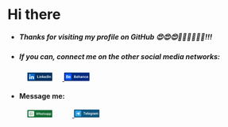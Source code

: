 # Hi there

- #####  Thanks for visiting my profile on GitHub 😍😍😍👋👋👋💀💀💀!!!

- ##### If you can, connect me on the other social media networks:
<p>
  <a href="www.linkedin.com/ttnguyen2552003">
    <img src="https://github.com/TTNguyen2552003/svg-repository/blob/main/LinkedIn.svg" alt="LinkedIn" style="margin-right: 20px; margin-left:40px; width: 10%; height: 10%; ">
  </a>
  <a href="https://www.behance.net/ttnguyen2552003">
    <img src="https://github.com/TTNguyen2552003/svg-repository/blob/main/behance.svg" alt="Behance"  style="width: 10%; height: 10%;">
  </a>
</p>

- #### Message me:
<p>
  <a href="https://wa.link/am9f4t">
    <img src="https://github.com/TTNguyen2552003/svg-repository/blob/main/Whatsapp.svg" alt="Whatsapp" style="margin-right: 40px; margin-left:40px; width: 10%; height: 10%; ">
  </a>
  <a href="https://t.me/TTNguyen2552003">
    <img src="https://github.com/TTNguyen2552003/svg-repository/blob/main/Telegram.svg" alt="Telegram"  style="width: 10%; height: 10%;">
  </a>
</p>
